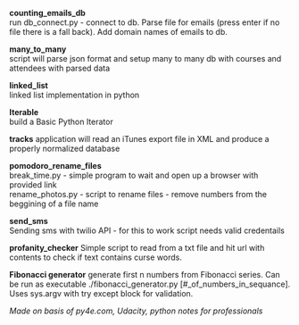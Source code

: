 **counting_emails_db**  
run db_connect.py - connect to db. Parse file for emails (press enter if no file there is a fall back). Add domain names of emails to db.

**many_to_many**  
script will parse json format and setup many to many db with courses and attendees with parsed data  

**linked_list**  
linked list implementation in python

**Iterable**  
build a Basic Python Iterator

**tracks**
application will read an iTunes export file in XML and produce a properly normalized database

**pomodoro_rename_files**  
  break_time.py - simple program to wait and open up a browser with provided link  
  rename_photos.py - script to rename files - remove numbers from the beggining of a file name

**send_sms**  
Sending sms with twilio API - for this to work script needs valid credentails

**profanity_checker**
Simple script to read from a txt file and hit url with contents to check if text contains curse words.

**Fibonacci generator** 
generate first n numbers from Fibonacci series. Can be run as executable ./fibonacci_generator.py [#_of_numbers_in_sequance]. Uses sys.argv with try except block for validation. 


*Made on basis of py4e.com, Udacity, python notes for professionals*